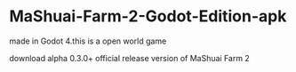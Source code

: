 # MaShuai-Farm-2-Godot-Edition-apk
made in Godot 4.this is a open world game 

download alpha 0.3.0+ official release version of MaShuai Farm 2
